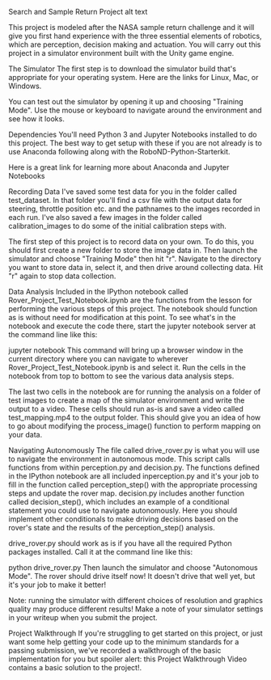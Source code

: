 Search and Sample Return Project
alt text

This project is modeled after the NASA sample return challenge and it will give you first hand experience with the three essential elements of robotics, which are perception, decision making and actuation. You will carry out this project in a simulator environment built with the Unity game engine.

The Simulator
The first step is to download the simulator build that's appropriate for your operating system. Here are the links for Linux, Mac, or Windows.

You can test out the simulator by opening it up and choosing "Training Mode". Use the mouse or keyboard to navigate around the environment and see how it looks.

Dependencies
You'll need Python 3 and Jupyter Notebooks installed to do this project. The best way to get setup with these if you are not already is to use Anaconda following along with the RoboND-Python-Starterkit.

Here is a great link for learning more about Anaconda and Jupyter Notebooks

Recording Data
I've saved some test data for you in the folder called test_dataset. In that folder you'll find a csv file with the output data for steering, throttle position etc. and the pathnames to the images recorded in each run. I've also saved a few images in the folder called calibration_images to do some of the initial calibration steps with.

The first step of this project is to record data on your own. To do this, you should first create a new folder to store the image data in. Then launch the simulator and choose "Training Mode" then hit "r". Navigate to the directory you want to store data in, select it, and then drive around collecting data. Hit "r" again to stop data collection.

Data Analysis
Included in the IPython notebook called Rover_Project_Test_Notebook.ipynb are the functions from the lesson for performing the various steps of this project. The notebook should function as is without need for modification at this point. To see what's in the notebook and execute the code there, start the jupyter notebook server at the command line like this:

jupyter notebook
This command will bring up a browser window in the current directory where you can navigate to wherever Rover_Project_Test_Notebook.ipynb is and select it. Run the cells in the notebook from top to bottom to see the various data analysis steps.

The last two cells in the notebook are for running the analysis on a folder of test images to create a map of the simulator environment and write the output to a video. These cells should run as-is and save a video called test_mapping.mp4 to the output folder. This should give you an idea of how to go about modifying the process_image() function to perform mapping on your data.

Navigating Autonomously
The file called drive_rover.py is what you will use to navigate the environment in autonomous mode. This script calls functions from within perception.py and decision.py. The functions defined in the IPython notebook are all included inperception.py and it's your job to fill in the function called perception_step() with the appropriate processing steps and update the rover map. decision.py includes another function called decision_step(), which includes an example of a conditional statement you could use to navigate autonomously. Here you should implement other conditionals to make driving decisions based on the rover's state and the results of the perception_step() analysis.

drive_rover.py should work as is if you have all the required Python packages installed. Call it at the command line like this:

python drive_rover.py
Then launch the simulator and choose "Autonomous Mode". The rover should drive itself now! It doesn't drive that well yet, but it's your job to make it better!

Note: running the simulator with different choices of resolution and graphics quality may produce different results! Make a note of your simulator settings in your writeup when you submit the project.

Project Walkthrough
If you're struggling to get started on this project, or just want some help getting your code up to the minimum standards for a passing submission, we've recorded a walkthrough of the basic implementation for you but spoiler alert: this Project Walkthrough Video contains a basic solution to the project!.
